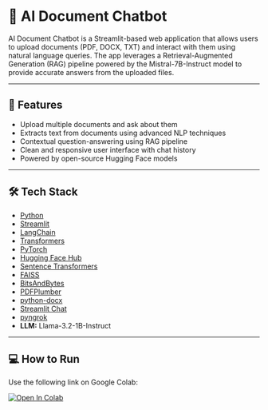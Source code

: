 # 📄 AI Document Chatbot

AI Document Chatbot is a Streamlit-based web application that allows users to upload documents (PDF, DOCX, TXT) and interact with them using natural language queries. The app leverages a Retrieval-Augmented Generation (RAG) pipeline powered by the Mistral-7B-Instruct model to provide accurate answers from the uploaded files.

---

## 🚀 Features

- Upload multiple documents and ask about them
- Extracts text from documents using advanced NLP techniques
- Contextual question-answering using RAG pipeline
- Clean and responsive user interface with chat history
- Powered by open-source Hugging Face models
  
---

## 🛠️ Tech Stack  

- [Python](https://www.python.org/)  
- [Streamlit](https://streamlit.io/) 
- [LangChain](https://www.langchain.com/) 
- [Transformers](https://huggingface.co/docs/transformers/) 
- [PyTorch](https://pytorch.org/) 
- [Hugging Face Hub](https://huggingface.co/) 
- [Sentence Transformers](https://www.sbert.net/) 
- [FAISS](https://faiss.ai/) 
- [BitsAndBytes](https://github.com/TimDettmers/bitsandbytes) 
- [PDFPlumber](https://github.com/jsvine/pdfplumber) 
- [python-docx](https://python-docx.readthedocs.io/) 
- [Streamlit Chat](https://github.com/AI-Yash/st-chat)
- [pyngrok](https://pyngrok.readthedocs.io/)  
- **LLM:** Llama-3.2-1B-Instruct
  
---

## 💻 How to Run 

Use the following link on Google Colab:

[![Open In Colab](https://colab.research.google.com/assets/colab-badge.svg)](https://colab.research.google.com/drive/1eqot5FEVAH_2Lot-uKvgAQH1_hSQsviG?usp=sharing)


